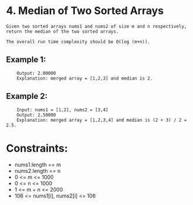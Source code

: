 # 4. Median of Two Sorted Arrays

```
Given two sorted arrays nums1 and nums2 of size m and n respectively, return the median of the two sorted arrays.

The overall run time complexity should be O(log (m+n)).
```

## Example 1:

```
    Output: 2.00000
    Explanation: merged array = [1,2,3] and median is 2.
```

## Example 2:

```
    Input: nums1 = [1,2], nums2 = [3,4]
    Output: 2.50000
    Explanation: merged array = [1,2,3,4] and median is (2 + 3) / 2 = 2.5.
```

# Constraints:

-   nums1.length == m
-   nums2.length == n
-   0 <= m <= 1000
-   0 <= n <= 1000
-   1 <= m + n <= 2000
-   106 <= nums1[i], nums2[i] <= 106
